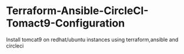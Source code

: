 # Terraform-Ansible-CircleCI-Tomact9-Configuration
Install tomcat9 on redhat/ubuntu instances using terraform,ansible and circleci

